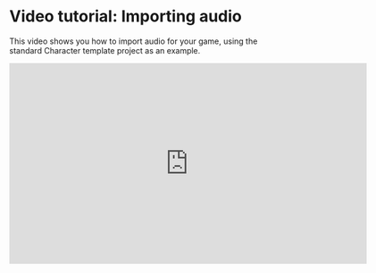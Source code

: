 ﻿# Video tutorial: Importing audio

This video shows you how to import audio for your game, using the standard Character template project as an example.

<iframe width="640" height="360" src="https://www.youtube.com/embed/aDl-H-GRsrI" frameborder="0" allowfullscreen></iframe>
